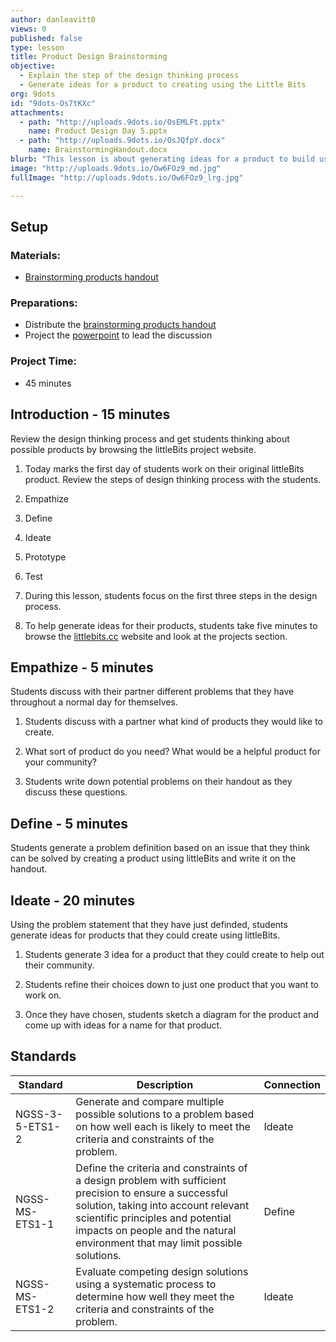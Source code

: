 ```yaml
---
author: danleavitt0
views: 0
published: false
type: lesson
title: Product Design Brainstorming
objective: 
  - Explain the step of the design thinking process
  - Generate ideas for a product to creating using the Little Bits
org: 9dots
id: "9dots-Os7tKXc"
attachments: 
  - path: "http://uploads.9dots.io/OsEMLFt.pptx"
    name: Product Design Day 5.pptx
  - path: "http://uploads.9dots.io/OsJQfpY.docx"
    name: BrainstormingHandout.docx
blurb: "This lesson is about generating ideas for a product to build using the littleBits. Students begin by reviewing the design thinking process. Afterwards, they use the first three steps of the process to brainstorm ideas for an original littleBits product to create.  #NGSS-3-5-ETS1-2 #NGSS-MS-ETS1-1 #NGSS-MS-ETS1-2"
image: "http://uploads.9dots.io/Ow6FOz9_md.jpg"
fullImage: "http://uploads.9dots.io/Ow6FOz9_lrg.jpg"

---
```


## Setup 

### Materials:

- [Brainstorming products handout](http://uploads.9dots.io/Os7wlJA.pdf)

### Preparations:

- Distribute the [brainstorming products handout](http://uploads.9dots.io/Os7wlJA.pdf)
- Project the [powerpoint](http://uploads.9dots.io/OsEMLFt.pptx) to lead the discussion

### Project Time:

- 45 minutes

## Introduction - 15 minutes
Review the design thinking process and get students thinking about possible products by browsing the littleBits project website.

1. Today marks the first day of students work on their original littleBits product. Review the steps of design thinking process with the students.

  1. Empathize
  2. Define
  3. Ideate
  4. Prototype
  5. Test
  
2. During this lesson, students focus on the first three steps in the design process.  

3. To help generate ideas for their products, students take five minutes to browse the [littlebits.cc](http://littlebits.cc) website and look at the projects section.

## Empathize - 5 minutes
Students discuss with their partner different problems that they have throughout a normal day for themselves. 

1. Students discuss with a partner what kind of products they would like to create. 

2. What sort of product do you need? What would be a helpful product for your community?

3. Students write down potential problems on their handout as they discuss these questions.

## Define - 5 minutes

Students generate a problem definition based on an issue that they think can be solved by creating a product using littleBits and write it on the handout.

## Ideate - 20 minutes
Using the problem statement that they have just definded, students generate ideas for products that they could create using littleBits.

1. Students generate 3 idea for a product that they could create to help out their community. 

2. Students refine their choices down to just one product that you want to work on. 

3. Once they have chosen, students sketch a diagram for the product and come up with ideas for a name for that product.

## Standards

| Standard      | Description   | Connection  |
| ------------- |---------------| ------|
| NGSS-3-5-ETS1-2 | Generate and compare multiple possible solutions to a problem based on how well each is likely to meet the criteria and constraints of the problem. | Ideate |
| NGSS-MS-ETS1-1 | Define the criteria and constraints of a design problem with sufficient precision to ensure a successful solution, taking into account relevant scientific principles and potential impacts on people and the natural environment that may limit possible solutions. | Define |
| NGSS-MS-ETS1-2 | Evaluate competing design solutions using a systematic process to determine how well they meet the criteria and constraints of the problem. | Ideate |
